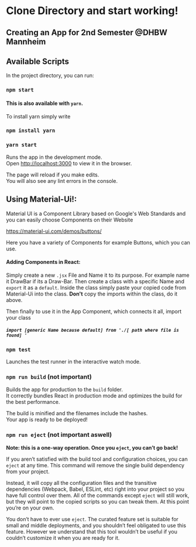 # Clone Directory and start working!

## Creating an App for 2nd Semester @DHBW Mannheim
## Available Scripts

In the project directory, you can run:

### `npm start`

#### This is also available with `yarn`.

To install yarn simply write 

### `npm install yarn`

### `yarn start`

Runs the app in the development mode.<br>
Open [http://localhost:3000](http://localhost:3000) to view it in the browser.

The page will reload if you make edits.<br>
You will also see any lint errors in the console.

## Using Material-Ui!:

Material UI is a Component Library based on Google's Web Standards and you can easily choose Components on their Website

https://material-ui.com/demos/buttons/ 

Here you have a variety of Components for example Buttons, which you can use.

#### Adding Components in React:

Simply create a new `.jsx` File and Name it to its purpose. For example name it DrawBar if its a Draw-Bar.
Then create a class with a specific Name and `export` it as a `default`.
Inside the class simply paste your copied code from Material-Ui into the class. 
**Don't** copy the imports within the class, do it above.

Then finally to use it in the App Component, which connects it all, import your class 

##### `import [generic Name because default] from './[ path where file is found] '`

### `npm test`

Launches the test runner in the interactive watch mode.<br>

### `npm run build` (not important)

Builds the app for production to the `build` folder.<br>
It correctly bundles React in production mode and optimizes the build for the best performance.

The build is minified and the filenames include the hashes.<br>
Your app is ready to be deployed!

### `npm run eject` (not important aswell)

**Note: this is a one-way operation. Once you `eject`, you can’t go back!**

If you aren’t satisfied with the build tool and configuration choices, you can `eject` at any time. This command will remove the single build dependency from your project.

Instead, it will copy all the configuration files and the transitive dependencies (Webpack, Babel, ESLint, etc) right into your project so you have full control over them. All of the commands except `eject` will still work, but they will point to the copied scripts so you can tweak them. At this point you’re on your own.

You don’t have to ever use `eject`. The curated feature set is suitable for small and middle deployments, and you shouldn’t feel obligated to use this feature. However we understand that this tool wouldn’t be useful if you couldn’t customize it when you are ready for it.

